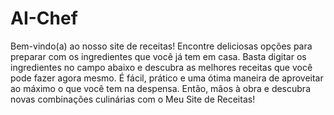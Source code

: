 # AI-Chef
Bem-vindo(a) ao nosso site de receitas! Encontre deliciosas opções para preparar com os ingredientes que você já tem em casa. Basta digitar os ingredientes no campo abaixo e descubra as melhores receitas que você pode fazer agora mesmo. É fácil, prático e uma ótima maneira de aproveitar ao máximo o que você tem na despensa. Então, mãos à obra e descubra novas combinações culinárias com o Meu Site de Receitas!
